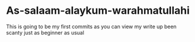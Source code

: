 # As-salaam-alaykum-warahmatullahi
This is going to be my first commits as you can view my write up been scanty just  as beginner as usual 
